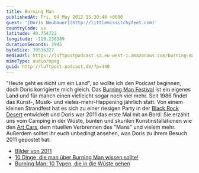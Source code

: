 ```yaml
---
title: Burning Man
publishedAt: Fri, 04 May 2012 15:30:48 +0000
guest: '[Doris Neubauer](http://littlemissitchyfeet.com)'
countryCode: us
latitude: 40.754722
longitude: -119.236389
durationSeconds: 3945
byteSize: 39536327
mediaUrl: https://luftpostpodcast.s3.eu-west-1.amazonaws.com/burning-man.mp3
mimeType: audio/mpeg
guid: http://luftpost-podcast.de/?p=440
---
```


"Heute geht es nicht um ein Land", so wollte ich den Podcast beginnen, doch Doris korrigierte mich gleich. Das [Burning Man Festival](http://burningman.com) ist ein eigenes Land und für manch einen vielleicht sogar noch viel mehr. Seit 1986 findet das Kunst-, Musik- und vieles-mehr-Happening jährlich statt. Von einem kleinen Strandfest hat es sich zu einer riesigen Party in der [Black Rock Desert](http://de.wikipedia.org/wiki/Black%5FRock%5FDesert) entwickelt und Doris war 2011 das erste Mal mit an Bord. Sie erzählt uns vom Camping in der Wüste, bunten und skurilen Kunstinstallationen wie den [Art Cars](http://de.wikipedia.org/wiki/Art%5FCar), dem rituellen Verbrennen des "Mans" und vielem mehr. Außerdem solltet ihr euch unbedingt ansehen, was Doris zu ihrem Besuch 2011 gepostet hat:
* [Bilder von 2011](https://www.facebook.com/media/set/?set=a.293520044065086.71201.292189867531437)
* [10 Dinge, die man über Burning Man wissen sollte!](http://littlemissitchyfeet.com/2011/08/23/10-dinge-die-man-uber-burning-man-wissen-sollte/)
* [Burning Man: 10 Typen, die in die Wüste gehen](http://littlemissitchyfeet.com/2011/09/24/burning-man-10-typen-die-in-die-wuste-gehen/)
